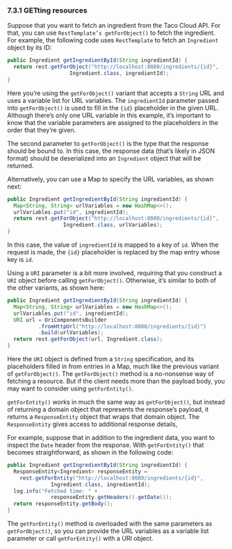 ### 7.3.1 GETting resources

Suppose that you want to fetch an ingredient from the Taco Cloud API. For that, you can use `RestTemplate’s getForObject()` to fetch the ingredient. For example, the following code uses `RestTemplate` to fetch an `Ingredient` object by its ID:

```java
public Ingredient getIngredientById(String ingredientId) {
  return rest.getForObject("http://localhost:8080/ingredients/{id}",
                    Ingredient.class, ingredientId);
}
```

Here you’re using the `getForObject()` variant that accepts a `String` URL and uses a variable list for URL variables. The `ingredientId` parameter passed into `getForObject()` is used to fill in the `{id}` placeholder in the given URL. Although there’s only one URL variable in this example, it’s important to know that the variable parameters are assigned to the placeholders in the order that they’re given.

The second parameter to `getForObject()` is the type that the response should be bound to. In this case, the response data (that’s likely in JSON format) should be deserialized into an `Ingredient` object that will be returned.

Alternatively, you can use a Map to specify the URL variables, as shown next:

```java
public Ingredient getIngredientById(String ingredientId) {
  Map<String, String> urlVariables = new HashMap<>();
  urlVariables.put("id", ingredientId);
  return rest.getForObject("http://localhost:8080/ingredients/{id}",
                  Ingredient.class, urlVariables);
}
```

In this case, the value of `ingredientId` is mapped to a key of `id`. When the request is made, the `{id}` placeholder is replaced by the map entry whose key is `id`.

Using a `URI` parameter is a bit more involved, requiring that you construct a `URI` object before calling `getForObject()`. Otherwise, it’s similar to both of the other variants, as shown here:

```java
public Ingredient getIngredientById(String ingredientId) {
  Map<String, String> urlVariables = new HashMap<>();
  urlVariables.put("id", ingredientId);
  URI url = UriComponentsBuilder
          .fromHttpUrl("http://localhost:8080/ingredients/{id}")
          .build(urlVariables);
  return rest.getForObject(url, Ingredient.class);
}
```

Here the `URI` object is defined from a `String` specification, and its placeholders filled in from entries in a Map, much like the previous variant of `getForObject()`. The `getForObject()` method is a no-nonsense way of fetching a resource. But if the client needs more than the payload body, you may want to consider using `getForEntity()`.

`getForEntity()` works in much the same way as `getForObject()`, but instead of returning a domain object that represents the response’s payload, it returns a `ResponseEntity` object that wraps that domain object. The `ResponseEntity` gives access to additional response details,

For example, suppose that in addition to the ingredient data, you want to inspect the `Date` header from the response. With `getForEntity()` that becomes straightforward, as shown in the following code:

```java
public Ingredient getIngredientById(String ingredientId) {
  ResponseEntity<Ingredient> responseEntity =
    rest.getForEntity("http://localhost:8080/ingredients/{id}",
              Ingredient.class, ingredientId);
  log.info("Fetched time: " +
              responseEntity.getHeaders().getDate());
  return responseEntity.getBody();
}
```

The `getForEntity()` method is overloaded with the same parameters as `getForObject()`, so you can provide the URL variables as a variable list parameter or call `getForEntity()` with a URI object.


